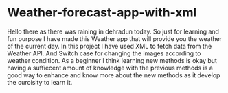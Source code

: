 # Weather-forecast-app-with-xml
Hello there as there was raining in dehradun today. So just for learning and fun purpose I have made this Weather app that will provide you the weather of the current day. In this project I have used XML to fetch data from the Weather API. And Switch case for changing the images according to weather condition. As a beginner I think learning new methods is okay but having a suffiecent amount of knowledge with the previous methods is a good way to enhance and know more about the new methods as it develop the curoisity to learn it. 
